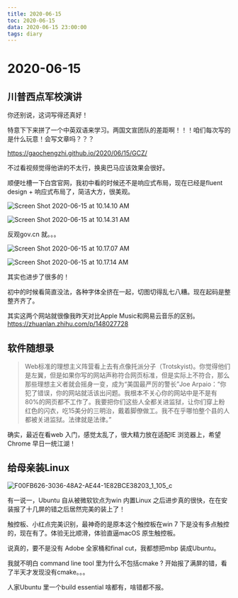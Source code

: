 ```yaml
---
title: 2020-06-15
toc: 2020-06-15
data: 2020-06-15 23:00:00
tags: diary
---
```



# 2020-06-15

## 川普西点军校演讲

你还别说，这词写得还真好！

特意下下来拼了一个中英双语来学习。两国文宣团队的差距啊！！！咱们每次写的是什么玩意！会写文章吗？？？

https://gaochengzhi.github.io/2020/06/15/GCZ/

不过看视频觉得他讲的不太行，换奥巴马应该效果会很好。

顺便吐槽一下白宫官网，我初中看的时候还不是响应式布局，现在已经是fluent design + 响应式布局了，简洁大方，很美观。

![Screen Shot 2020-06-15 at 10.14.10 AM](https://tva1.sinaimg.cn/large/007S8ZIlgy1gfss3dfu2xj30u00xjnpf.jpg)

![Screen Shot 2020-06-15 at 10.14.31 AM](https://tva1.sinaimg.cn/large/007S8ZIlgy1gfss3tamuzj31ej0u01ky.jpg)

反观gov.cn 就。。。

![Screen Shot 2020-06-15 at 10.17.07 AM](https://tva1.sinaimg.cn/large/007S8ZIlgy1gfss7gf0esj31ej0u01kz.jpg)

![Screen Shot 2020-06-15 at 10.17.14 AM](https://tva1.sinaimg.cn/large/007S8ZIlgy1gfss7h9isej31ej0u07wi.jpg)

其实也进步了很多的！

初中的时候看简直没法，各种字体全挤在一起，切图切得乱七八糟。现在起码是整整齐齐了。

其实这两个网站就很像我昨天对比Apple Music和网易云音乐的区别。https://zhuanlan.zhihu.com/p/148027728

## 软件随想录

> Web标准的理想主义阵营看上去有点像托派分子（Trotskyist)。你觉得他们是左翼，但是如果你写的网站声称符合网页标准，但是实际上不符合，那么那些理想主义者就会摇身一变，成为“美国最严厉的警长”Joe Arpaio：“你犯了错误，你的网站就活该出问题。我根本不关心你的网站中是不是有80%的网页都不工作了。我要把你们这些人全都关进监狱，让你们穿上粉红色的闪衣，吃15美分的三明治，戴着脚僚做工。我不在乎哪怕整个县的人都被关进监狱。法律就是法律。”



确实，最近在看web 入门，感觉太乱了，很大精力放在适配IE 浏览器上，希望Chrome 早日一统江湖！

## 给母亲装Linux

![F00FB626-3036-48A2-AE44-1E82BCE38203_1_105_c](https://tva1.sinaimg.cn/large/007S8ZIlgy1gft3p8xk9nj30sg0lc442.jpg)



有一说一，Ubuntu 自从被微软钦点为win 内置Linux 之后进步真的很快，在在安装报了十几屏的错之后居然完美的装上了！

触控板、小红点完美识别，最神奇的是原本这个触控板在win 7 下是没有多点触控的，现在有了。体验无比顺滑，体验直逼macOS 原生触控板。

说真的，要不是没有 Adobe 全家桶和final cut，我都想把mbp 装成Ubuntu。

我就不明白 command line tool 里为什么不包括cmake ? 开始报了满屏的错，看了半天才发现没有cmake。。。

人家Ubuntu 里一个build essential 啥都有，啥错都不报。


